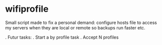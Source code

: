 # wifiprofile
Small script made to fix a personal demand: configure hosts file to access my servers when they are local or remote so backups run faster etc.

. Futur tasks:
. Start a by profile task
. Accept N profiles
